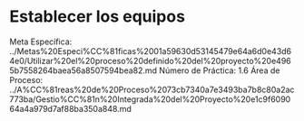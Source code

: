 # Establecer los equipos

Meta Específica: ../Metas%20Especi%CC%81ficas%2001a59630d53145479e64a6d0e43d64e0/Utilizar%20el%20proceso%20definido%20del%20proyecto%20e4965b7558264baea56a8507594bea82.md
Número de Práctica: 1.6
Área de Proceso: ../A%CC%81reas%20de%20Proceso%2073cb7340a7e3493ba7b8c80a2ac773ba/Gestio%CC%81n%20Integrada%20del%20Proyecto%20e1c9f609064a4a979d7af88ba350a848.md